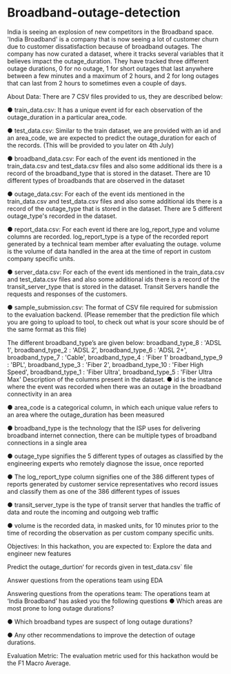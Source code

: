 # Broadband-outage-detection
India is seeing an explosion of new competitors in the Broadband space. 'India Broadband' is a company that is now seeing a lot of customer churn due to customer dissatisfaction because of broadband outages.  The company has now curated a dataset, where it tracks several variables that it believes impact the outage_duration. They have tracked three different outage durations, 0 for no outage, 1 for short outages that last anywhere between a few minutes and a maximum of 2 hours, and 2 for long outages that can last from 2 hours to sometimes even a couple of days.

About Data:
There are 7 CSV files provided to us, they are described below:

● train_data.csv: It has a unique event id for each observation of the outage_duration in a particular area_code.

● test_data.csv: Similar to the train dataset, we are provided with an id and an area_code, we are expected to predict the outage_duration for each of the records. (This will be provided to you later on 4th July)

● broadband_data.csv: For each of the event ids mentioned in the train_data.csv and test_data.csv files and also some additional ids there is a record of the broadband_type that is stored in the dataset. There are 10 different types of broadbands that are observed in the dataset

● outage_data.csv: For each of the event ids mentioned in the train_data.csv and test_data.csv files and also some additional ids there is a record of the outage_type that is stored in the dataset. There are 5 different outage_type's recorded in the dataset.

● report_data.csv: For each event id there are log_report_type and volume columns are recorded. log_report_type is a type of the recorded report generated by a technical team member after evaluating the outage. volume is the volume of data handled in the area at the time of report in custom company specific units.

● server_data.csv: For each of the event ids mentioned in the train_data.csv and test_data.csv files and also some additional ids there is a record of the transit_server_type that is stored in the dataset. Transit Servers handle the requests and responses of the customers.

● sample_submission.csv: The format of CSV file required for submission to the evaluation backend. (Please remember that the prediction file which you are going to upload to tool, to check out what is your score should be of the same format as this file)

The different broadband_type’s are given below:
broadband_type_8 : 'ADSL 1',
broadband_type_2 : 'ADSL 2',
broadband_type_6 : 'ADSL 2+',
broadband_type_7 : 'Cable',
broadband_type_4 : 'Fiber 1'
broadband_type_9 : 'BPL',
broadband_type_3 : 'Fiber 2',
broadband_type_10 : 'Fiber High Speed',
broadband_type_1 : 'Fiber Ultra',
broadband_type_5 : 'Fiber Ultra Max'
Description of the columns present in the dataset.
● id is the instance where the event was recorded when there was an outage in the broadband connectivity in an area

● area_code is a categorical column, in which each unique value refers to an area where the outage_duration has been measured

● broadband_type is the technology that the ISP uses for delivering broadband internet connection, there can be multiple types of broadband connections in a single area

● outage_type signifies the 5 different types of outages as classified by the engineering experts who remotely diagnose the issue, once reported

● The log_report_type column signifies one of the 386 different types of reports generated by customer service representatives who record issues and classify them as one of the 386 different types of issues

● transit_server_type is the type of transit server that handles the traffic of data and route the incoming and outgoing web traffic

● volume is the recorded data, in masked units, for 10 minutes prior to the time of recording the observation as per custom company specific units.

Objectives:
In this hackathon, you are expected to:
Explore the data and engineer new features

Predict the outage_durtion‘ for records given in test_data.csv` file

Answer questions from the operations team using EDA

Answering questions from the operations team:
The operations team at ‘India Broadband’ has asked you the following questions
● Which areas are most prone to long outage durations?

● Which broadband types are suspect of long outage durations?

● Any other recommendations to improve the detection of outage durations.

Evaluation Metric:
The evaluation metric used for this hackathon would be the F1 Macro Average.
